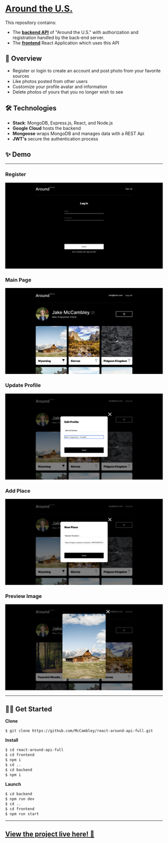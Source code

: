 # [Around the U.S.](https://mccambley.students.nomoreparties.site/)

This repository contains:

- The **[backend API](https://github.com/McCambley/react-around-api-full/tree/main/backend)** of "Around the U.S." with authorization and registration handled by the back-end server.
- The **[frontend](https://github.com/McCambley/react-around-api-full/tree/main/frontend)** React Application which uses this API

## 📣 Overview

- Register or login to create an account and post photo from your favorite sources
- Like photos posted from other users
- Customize your profile avatar and information
- Delete photos of yours that you no longer wish to see

## 🛠 Technologies

- **Stack**: MongoDB, Express.js, React, and Node.js
- **Google Cloud** hosts the backend
- **Mongoose** wraps MongoDB and manages data with a REST Api
- **JWT's** secure the authentication process

## ✨ Demo

---

### Register

![Demonstration](./frontend/src/images/demo-register.png)

### Main Page

![Demonstration](./frontend/src/images/demo-main.png)

### Update Profile

![Demonstration](./frontend/src/images/demo-update.png)

### Add Place

![Demonstration](./frontend/src/images/demo-addplace.png)

### Preview Image

![Demonstration](./frontend/src/images/demo-preview.png)

---

## 🧑‍💻 Get Started

**Clone**

```
$ git clone https://github.com/McCambley/react-around-api-full.git
```

**Install**

```
$ cd react-around-api-full
$ cd frontend
$ npm i
$ cd ..
$ cd backend
$ npm i
```

**Launch**

```
$ cd backend
$ npm run dev
$ cd ..
$ cd frontend
$ npm run start
```

---

## [View the project live here! 🎉](https://mccambley.students.nomoreparties.site/)
